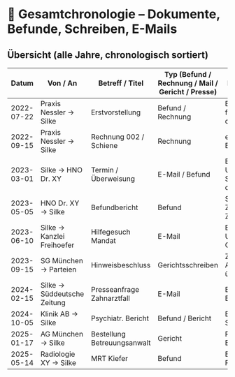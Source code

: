 # 📂 Gesamtchronologie – Dokumente, Befunde, Schreiben, E-Mails

## Übersicht (alle Jahre, chronologisch sortiert)

| Datum       | Von / An                | Betreff / Titel         | Typ (Befund / Rechnung / Mail / Gericht / Presse) | Kernaussage / Inhalt | Antwort / Folge | Beleg |
|-------------|-------------------------|-------------------------|---------------------------------------------------|----------------------|-----------------|-------|
| 2022-07-22  | Praxis Nessler → Silke  | Erstvorstellung         | Befund / Rechnung | Beginn Behandlung, falsches Datum dokumentiert | – | [PDF](../2022-07-22_praxis-nessler_erstvorstellung.pdf) |
| 2022-09-15  | Praxis Nessler → Silke  | Rechnung 002 / Schiene  | Rechnung          | erste Schiene, keine Besserung | – | [PDF](../2022-09-15_praxis-nessler_rechnung-002.pdf) |
| 2023-03-01  | Silke → HNO Dr. XY      | Termin / Überweisung    | E-Mail / Befund   | Bitte um Untersuchung, Schmerzen dokumentiert | Antwort: Terminbestätigung 03.05.2023 | [PDF](../2023-03-01_mail_hno_ueberweisung.pdf) |
| 2023-05-05  | HNO Dr. XY → Silke      | Befundbericht           | Befund            | Schmerzen bestätigt, Zusammenhang Zahnarzt | – | [PDF](../2023-05-05_hno-befund.pdf) |
| 2023-06-10  | Silke → Kanzlei Freihoefer | Hilfegesuch Mandat    | E-Mail            | Bitte um rechtliche Unterstützung / Gutachterbeantragung | Antwort: Fristverlängerung beantragt | [PDF](../2023-06-10_mail_freihoefer.pdf) |
| 2023-09-15  | SG München → Parteien   | Hinweisbeschluss        | Gerichtsschreiben | Zweifel an KK-Argumentation, Frist überschritten | – | [PDF](../2023-09-15_sg-hinweis.pdf) |
| 2024-02-15  | Silke → Süddeutsche Zeitung | Presseanfrage Zahnarztfall | E-Mail | Bitte um Berichterstattung | Antwort: „Wir prüfen“ | [PDF](../2024-02-15_sz-anfrage.pdf) |
| 2024-10-05  | Klinik AB → Silke       | Psychiatr. Bericht      | Befund / Bericht  | Belastungsreaktion, Schlafstörungen | – | [PDF](../2024-10-05_psychiatrie-bericht.pdf) |
| 2025-01-17  | AG München → Silke      | Bestellung Betreuungsanwalt | Gericht | RA Westhagen als Betreuer eingesetzt | Folge: Untätigkeit | [PDF](../2025-01-17_ag-betreuungsanwalt.pdf) |
| 2025-05-14  | Radiologie XY → Silke   | MRT Kiefer              | Befund            | Entzündungen, Folgeschäden | – | [PDF](../2025-05-14_mrt-kiefer.pdf) |
